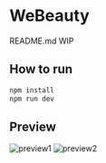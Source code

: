 # WeBeauty
README.md WIP

## How to run

```bash
npm install
npm run dev
```

## Preview
![preview1](https://media2.giphy.com/media/v1.Y2lkPTc5MGI3NjExb2MxdHR1Y2o5aTIzNDhlcWVkamxvMTR0dzllaDQ2NnMycGUzbncwdyZlcD12MV9pbnRlcm5hbF9naWZfYnlfaWQmY3Q9Zw/cOyq4UFeudLflOneoa/giphy.gif)
![preview2](https://media0.giphy.com/media/v1.Y2lkPTc5MGI3NjExeHE1djl5bTFzNmh1bWJ3NzZhbHBlYnRuMHl0cWM0d3N0Z3puZDU3NiZlcD12MV9pbnRlcm5hbF9naWZfYnlfaWQmY3Q9Zw/J6GBBTtuK8DBLwymtq/giphy.gif)

